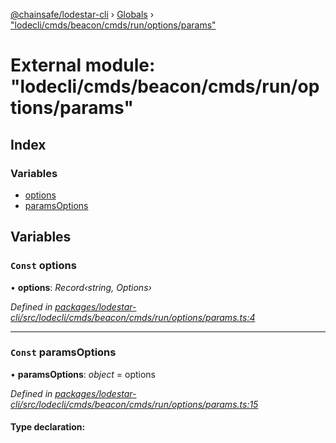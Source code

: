[@chainsafe/lodestar-cli](../README.md) › [Globals](../globals.md) › ["lodecli/cmds/beacon/cmds/run/options/params"](_lodecli_cmds_beacon_cmds_run_options_params_.md)

# External module: "lodecli/cmds/beacon/cmds/run/options/params"

## Index

### Variables

* [options](_lodecli_cmds_beacon_cmds_run_options_params_.md#const-options)
* [paramsOptions](_lodecli_cmds_beacon_cmds_run_options_params_.md#const-paramsoptions)

## Variables

### `Const` options

• **options**: *Record‹string, Options›*

*Defined in [packages/lodestar-cli/src/lodecli/cmds/beacon/cmds/run/options/params.ts:4](https://github.com/ChainSafe/lodestar/blob/9711bce31/packages/lodestar-cli/src/lodecli/cmds/beacon/cmds/run/options/params.ts#L4)*

___

### `Const` paramsOptions

• **paramsOptions**: *object* = options

*Defined in [packages/lodestar-cli/src/lodecli/cmds/beacon/cmds/run/options/params.ts:15](https://github.com/ChainSafe/lodestar/blob/9711bce31/packages/lodestar-cli/src/lodecli/cmds/beacon/cmds/run/options/params.ts#L15)*

#### Type declaration:

